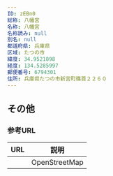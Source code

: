 ```yaml
---
ID: zEBn0
総称: 八幡宮
名称: 八幡宮
名称読み: null
別名: null
都道府県: 兵庫県
区域: たつの市
緯度: 34.9521898
経度: 134.5285997
郵便番号: 6794301
住所: 兵庫県たつの市新宮町篠首２２６０
---
```


## その他

### 参考URL

| URL | 説明          |
| --- | ------------- |
|     | OpenStreetMap |
